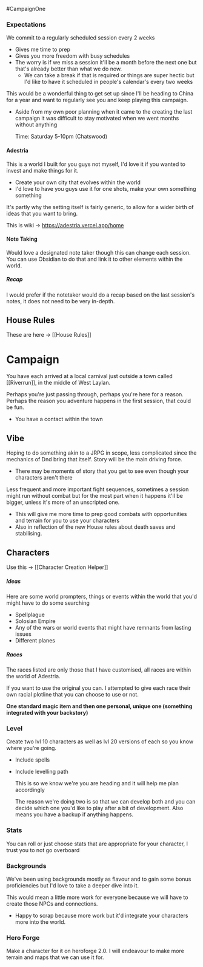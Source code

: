 #CampaignOne

### Expectations
We commit to a regularly scheduled session every 2 weeks
- Gives me time to prep
- Gives you more freedom with busy schedules
- The worry is if we miss a session it'll be a month before the next one but that's already better than what we do now.
	- We can take a break if that is required or things are super hectic but I'd like to have it scheduled in people's calendar's every two weeks

This would be a wonderful thing to get set up since I'll be heading to China for a year and want to regularly see you and keep playing this campaign.
- Aside from my own poor planning when it came to the creating the last campaign it was difficult to stay motivated when we went months without anything

	Time: Saturday 5-10pm (Chatswood)

#### Adestria
This is a world I built for you guys not myself, I'd love it if you wanted to invest and make things for it.
- Create your own city that evolves within the world
- I'd love to have you guys use it for one shots, make your own something something

It's partly why the setting itself is fairly generic, to allow for a wider birth of ideas that you want to bring.

This is wiki -> https://adestria.vercel.app/home

#### Note Taking
Would love a designated note taker though this can change each session. You can use Obsidian to do that and link it to other elements within the world.

##### Recap
I would prefer if the notetaker would do a recap based on the last session's notes, it does not need to be very in-depth.

## House Rules
These are here -> [[House Rules]]


# Campaign
You have each arrived at a local carnival just outside a town called [[Riverrun]], in the middle of West Laylan. 

Perhaps you're just passing through, perhaps you're here for a reason. Perhaps the reason you adventure happens in the first session, that could be fun.
- You have a contact within the town


## Vibe
Hoping to do something akin to a JRPG in scope, less complicated since the mechanics of Dnd bring that itself. Story will be the main driving force.
- There may be moments of story that you get to see even though your characters aren't there

Less frequent and more important fight sequences, sometimes a session might run without combat but for the most part when it happens it'll be bigger, unless it's more of an unscripted one.
- This will give me more time to prep good combats with opportunities and terrain for you to use your characters
- Also in reflection of the new House rules about death saves and stabilising. 

## Characters
Use this -> [[Character Creation Helper]]

##### Ideas
Here are some world prompters, things or events within the world that you'd might have to do some searching
- Spellplague
- Solosian Empire
- Any of the wars or world events that might have remnants from lasting issues
- Different planes

##### Races
The races listed are only those that I have customised, all races are within the world of Adestria.

If you want to use the original you can. I attempted to give each race their own racial plotline that you can choose to use or not.

**One standard magic item and then one personal, unique one (something integrated with your backstory)**


### Level
Create two lvl 10 characters as well as lvl 20 versions of each so you know where you're going.
- Include spells
- Include levelling path

	This is so we know we're you are heading and it will help me plan accordingly

	The reason we're doing two is so that we can develop both and you can decide which one you'd like to play after a bit of development. Also means you have a backup if anything happens.

### Stats
You can roll or just choose stats that are appropriate for your character, I trust you to not go overboard

### Backgrounds
We've been using backgrounds mostly as flavour and to gain some bonus proficiencies but I'd love to take a deeper dive into it.

This would mean a little more work for everyone because we will have to create those NPCs and connections. 
- Happy to scrap because more work but it'd integrate your characters more into the world.


### Hero Forge
Make a character for it on heroforge 2.0. I will endeavour to make more terrain and maps that we can use it for.